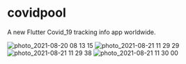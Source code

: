 # covidpool

A new Flutter Covid_19 tracking info app worldwide.


![photo_2021-08-20 08 13 15](https://user-images.githubusercontent.com/88532016/130316012-7a5e397c-7795-4842-90ce-376c9e076eff.jpeg)
![photo_2021-08-21 11 29 29](https://user-images.githubusercontent.com/88532016/130316078-348cf395-f10f-437b-9b69-45f9ef00ac53.jpeg)
![photo_2021-08-21 11 29 38](https://user-images.githubusercontent.com/88532016/130316086-3af227e5-54ad-4279-bfc3-a53a889095d5.jpeg)
![photo_2021-08-21 11 30 00](https://user-images.githubusercontent.com/88532016/130316087-f93790f5-eb84-488b-a811-08ed461ee544.jpeg)

